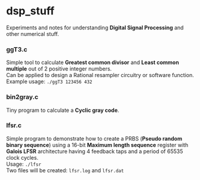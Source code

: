 # dsp_stuff

Experiments and notes for understanding **Digital Signal Processing** and other numerical stuff.

### ggT3.c
Simple tool to calculate **Greatest common divisor** and **Least common multiple** out of 2 positive integer numbers.<br/>
Can be applied to design a Rational resampler circuitry or software function.<br/>
Example usage:  `./ggT3 123456 432`

### bin2gray.c
Tiny program to calculate a **Cyclic gray code**.<br/>

### lfsr.c
Simple program to demonstrate how to create a PRBS (**Pseudo random binary sequence**) using a 16-bit **Maximum length sequence**
register with **Galois LFSR** architecture having 4 feedback taps and a period of 65535 clock cycles.<br/>
Usage:  `./lfsr` <br/>
Two files will be created: `lfsr.log` and `lfsr.dat` <br/>

